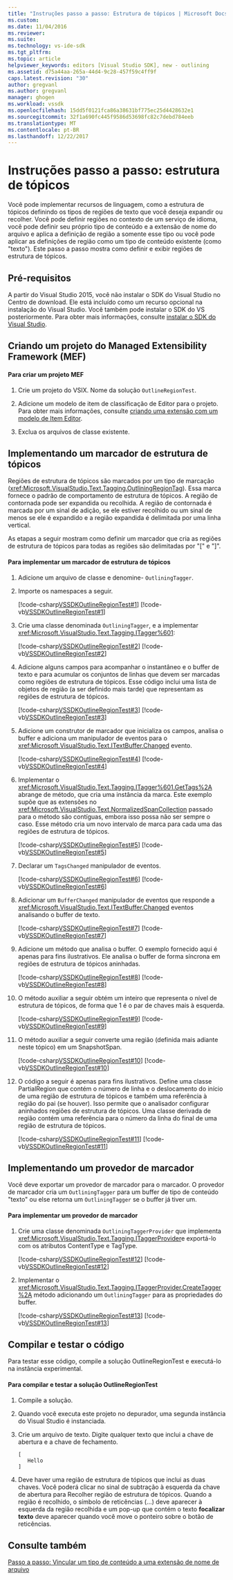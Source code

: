 ```yaml
---
title: "Instruções passo a passo: Estrutura de tópicos | Microsoft Docs"
ms.custom: 
ms.date: 11/04/2016
ms.reviewer: 
ms.suite: 
ms.technology: vs-ide-sdk
ms.tgt_pltfrm: 
ms.topic: article
helpviewer_keywords: editors [Visual Studio SDK], new - outlining
ms.assetid: d75a44aa-265a-44d4-9c28-457f59c4ff9f
caps.latest.revision: "30"
author: gregvanl
ms.author: gregvanl
manager: ghogen
ms.workload: vssdk
ms.openlocfilehash: 15dd5f0121fca86a38631bf775ec25d4428632e1
ms.sourcegitcommit: 32f1a690fc445f9586d53698fc82c7debd784eeb
ms.translationtype: MT
ms.contentlocale: pt-BR
ms.lasthandoff: 12/22/2017
---
```

# <a name="walkthrough-outlining"></a>Instruções passo a passo: estrutura de tópicos
Você pode implementar recursos de linguagem, como a estrutura de tópicos definindo os tipos de regiões de texto que você deseja expandir ou recolher. Você pode definir regiões no contexto de um serviço de idioma, você pode definir seu próprio tipo de conteúdo e a extensão de nome do arquivo e aplica a definição de região a somente esse tipo ou você pode aplicar as definições de região como um tipo de conteúdo existente (como "texto"). Este passo a passo mostra como definir e exibir regiões de estrutura de tópicos.  
  
## <a name="prerequisites"></a>Pré-requisitos  
 A partir do Visual Studio 2015, você não instalar o SDK do Visual Studio no Centro de download. Ele está incluído como um recurso opcional na instalação do Visual Studio. Você também pode instalar o SDK do VS posteriormente. Para obter mais informações, consulte [instalar o SDK do Visual Studio](../extensibility/installing-the-visual-studio-sdk.md).  
  
## <a name="creating-a-managed-extensibility-framework-mef-project"></a>Criando um projeto do Managed Extensibility Framework (MEF)  
  
#### <a name="to-create-a-mef-project"></a>Para criar um projeto MEF  
  
1.  Crie um projeto do VSIX. Nome da solução `OutlineRegionTest`.  
  
2.  Adicione um modelo de item de classificação de Editor para o projeto. Para obter mais informações, consulte [criando uma extensão com um modelo de Item Editor](../extensibility/creating-an-extension-with-an-editor-item-template.md).  
  
3.  Exclua os arquivos de classe existente.  
  
## <a name="implementing-an-outlining-tagger"></a>Implementando um marcador de estrutura de tópicos  
 Regiões de estrutura de tópicos são marcados por um tipo de marcação (<xref:Microsoft.VisualStudio.Text.Tagging.OutliningRegionTag>). Essa marca fornece o padrão de comportamento de estrutura de tópicos. A região de contornada pode ser expandida ou recolhida. A região de contornada é marcada por um sinal de adição, se ele estiver recolhido ou um sinal de menos se ele é expandido e a região expandida é delimitada por uma linha vertical.  
  
 As etapas a seguir mostram como definir um marcador que cria as regiões de estrutura de tópicos para todas as regiões são delimitadas por "[" e "]".  
  
#### <a name="to-implement-an-outlining-tagger"></a>Para implementar um marcador de estrutura de tópicos  
  
1.  Adicione um arquivo de classe e denomine- `OutliningTagger`.  
  
2.  Importe os namespaces a seguir.  
  
     [!code-csharp[VSSDKOutlineRegionTest#1](../extensibility/codesnippet/CSharp/walkthrough-outlining_1.cs)]
     [!code-vb[VSSDKOutlineRegionTest#1](../extensibility/codesnippet/VisualBasic/walkthrough-outlining_1.vb)]  
  
3.  Crie uma classe denominada `OutliningTagger`, e a implementar <xref:Microsoft.VisualStudio.Text.Tagging.ITagger%601>:  
  
     [!code-csharp[VSSDKOutlineRegionTest#2](../extensibility/codesnippet/CSharp/walkthrough-outlining_2.cs)]
     [!code-vb[VSSDKOutlineRegionTest#2](../extensibility/codesnippet/VisualBasic/walkthrough-outlining_2.vb)]  
  
4.  Adicione alguns campos para acompanhar o instantâneo e o buffer de texto e para acumular os conjuntos de linhas que devem ser marcadas como regiões de estrutura de tópicos. Esse código inclui uma lista de objetos de região (a ser definido mais tarde) que representam as regiões de estrutura de tópicos.  
  
     [!code-csharp[VSSDKOutlineRegionTest#3](../extensibility/codesnippet/CSharp/walkthrough-outlining_3.cs)]
     [!code-vb[VSSDKOutlineRegionTest#3](../extensibility/codesnippet/VisualBasic/walkthrough-outlining_3.vb)]  
  
5.  Adicione um construtor de marcador que inicializa os campos, analisa o buffer e adiciona um manipulador de eventos para o <xref:Microsoft.VisualStudio.Text.ITextBuffer.Changed> evento.  
  
     [!code-csharp[VSSDKOutlineRegionTest#4](../extensibility/codesnippet/CSharp/walkthrough-outlining_4.cs)]
     [!code-vb[VSSDKOutlineRegionTest#4](../extensibility/codesnippet/VisualBasic/walkthrough-outlining_4.vb)]  
  
6.  Implementar o <xref:Microsoft.VisualStudio.Text.Tagging.ITagger%601.GetTags%2A> abrange de método, que cria uma instância da marca. Este exemplo supõe que as extensões no <xref:Microsoft.VisualStudio.Text.NormalizedSpanCollection> passado para o método são contíguas, embora isso possa não ser sempre o caso. Esse método cria um novo intervalo de marca para cada uma das regiões de estrutura de tópicos.  
  
     [!code-csharp[VSSDKOutlineRegionTest#5](../extensibility/codesnippet/CSharp/walkthrough-outlining_5.cs)]
     [!code-vb[VSSDKOutlineRegionTest#5](../extensibility/codesnippet/VisualBasic/walkthrough-outlining_5.vb)]  
  
7.  Declarar um `TagsChanged` manipulador de eventos.  
  
     [!code-csharp[VSSDKOutlineRegionTest#6](../extensibility/codesnippet/CSharp/walkthrough-outlining_6.cs)]
     [!code-vb[VSSDKOutlineRegionTest#6](../extensibility/codesnippet/VisualBasic/walkthrough-outlining_6.vb)]  
  
8.  Adicionar um `BufferChanged` manipulador de eventos que responde a <xref:Microsoft.VisualStudio.Text.ITextBuffer.Changed> eventos analisando o buffer de texto.  
  
     [!code-csharp[VSSDKOutlineRegionTest#7](../extensibility/codesnippet/CSharp/walkthrough-outlining_7.cs)]
     [!code-vb[VSSDKOutlineRegionTest#7](../extensibility/codesnippet/VisualBasic/walkthrough-outlining_7.vb)]  
  
9. Adicione um método que analisa o buffer. O exemplo fornecido aqui é apenas para fins ilustrativos. Ele analisa o buffer de forma síncrona em regiões de estrutura de tópicos aninhadas.  
  
     [!code-csharp[VSSDKOutlineRegionTest#8](../extensibility/codesnippet/CSharp/walkthrough-outlining_8.cs)]
     [!code-vb[VSSDKOutlineRegionTest#8](../extensibility/codesnippet/VisualBasic/walkthrough-outlining_8.vb)]  
  
10. O método auxiliar a seguir obtém um inteiro que representa o nível de estrutura de tópicos, de forma que 1 é o par de chaves mais à esquerda.  
  
     [!code-csharp[VSSDKOutlineRegionTest#9](../extensibility/codesnippet/CSharp/walkthrough-outlining_9.cs)]
     [!code-vb[VSSDKOutlineRegionTest#9](../extensibility/codesnippet/VisualBasic/walkthrough-outlining_9.vb)]  
  
11. O método auxiliar a seguir converte uma região (definida mais adiante neste tópico) em um SnapshotSpan.  
  
     [!code-csharp[VSSDKOutlineRegionTest#10](../extensibility/codesnippet/CSharp/walkthrough-outlining_10.cs)]
     [!code-vb[VSSDKOutlineRegionTest#10](../extensibility/codesnippet/VisualBasic/walkthrough-outlining_10.vb)]  
  
12. O código a seguir é apenas para fins ilustrativos. Define uma classe PartialRegion que contém o número de linha e o deslocamento do início de uma região de estrutura de tópicos e também uma referência à região do pai (se houver). Isso permite que o analisador configurar aninhados regiões de estrutura de tópicos. Uma classe derivada de região contém uma referência para o número da linha do final de uma região de estrutura de tópicos.  
  
     [!code-csharp[VSSDKOutlineRegionTest#11](../extensibility/codesnippet/CSharp/walkthrough-outlining_11.cs)]
     [!code-vb[VSSDKOutlineRegionTest#11](../extensibility/codesnippet/VisualBasic/walkthrough-outlining_11.vb)]  
  
## <a name="implementing-a-tagger-provider"></a>Implementando um provedor de marcador  
 Você deve exportar um provedor de marcador para o marcador. O provedor de marcador cria um `OutliningTagger` para um buffer de tipo de conteúdo "texto" ou else retorna um `OutliningTagger` se o buffer já tiver um.  
  
#### <a name="to-implement-a-tagger-provider"></a>Para implementar um provedor de marcador  
  
1.  Crie uma classe denominada `OutliningTaggerProvider` que implementa <xref:Microsoft.VisualStudio.Text.Tagging.ITaggerProvider>e exportá-lo com os atributos ContentType e TagType.  
  
     [!code-csharp[VSSDKOutlineRegionTest#12](../extensibility/codesnippet/CSharp/walkthrough-outlining_12.cs)]
     [!code-vb[VSSDKOutlineRegionTest#12](../extensibility/codesnippet/VisualBasic/walkthrough-outlining_12.vb)]  
  
2.  Implementar o <xref:Microsoft.VisualStudio.Text.Tagging.ITaggerProvider.CreateTagger%2A> método adicionando um `OutliningTagger` para as propriedades do buffer.  
  
     [!code-csharp[VSSDKOutlineRegionTest#13](../extensibility/codesnippet/CSharp/walkthrough-outlining_13.cs)]
     [!code-vb[VSSDKOutlineRegionTest#13](../extensibility/codesnippet/VisualBasic/walkthrough-outlining_13.vb)]  
  
## <a name="building-and-testing-the-code"></a>Compilar e testar o código  
 Para testar esse código, compile a solução OutlineRegionTest e executá-lo na instância experimental.  
  
#### <a name="to-build-and-test-the-outlineregiontest-solution"></a>Para compilar e testar a solução OutlineRegionTest  
  
1.  Compile a solução.  
  
2.  Quando você executa este projeto no depurador, uma segunda instância do Visual Studio é instanciada.  
  
3.  Crie um arquivo de texto. Digite qualquer texto que inclui a chave de abertura e a chave de fechamento.  
  
    ```  
    [  
       Hello  
    ]  
    ```  
  
4.  Deve haver uma região de estrutura de tópicos que inclui as duas chaves. Você poderá clicar no sinal de subtração à esquerda da chave de abertura para Recolher região de estrutura de tópicos. Quando a região é recolhido, o símbolo de reticências (...) deve aparecer à esquerda da região recolhida e um pop-up que contém o texto **focalizar texto** deve aparecer quando você move o ponteiro sobre o botão de reticências.  
  
## <a name="see-also"></a>Consulte também  
 [Passo a passo: Vincular um tipo de conteúdo a uma extensão de nome de arquivo](../extensibility/walkthrough-linking-a-content-type-to-a-file-name-extension.md)